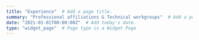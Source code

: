 ```yaml
---
title: "Experience"  # Add a page title.
summary: "Professional affiliations & Technical workgroups"  # Add a page description.
date: "2021-01-01T00:00:00Z"  # Add today's date.
type: "widget_page"  # Page type is a Widget Page
---
```

